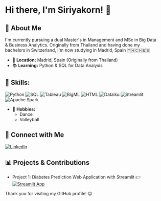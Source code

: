 # Hi there, I'm Siriyakorn! 👋

## 🌟 About Me
I'm currently pursuing a dual Master's in Management and MSc in Big Data & Business Analytics. Originally from Thailand and having done my bachelors in Switzerland, I'm now studying in Madrid, Spain 🇹🇭🇨🇭🇪🇸

- 📍 **Location:** Madrid, Spain (Originally from Thailand)
- 📚 **Learning:** Python & SQL for Data Analysis

## **💼 Skills:**
![Python](https://img.shields.io/badge/-Python-3776AB?logo=python&logoColor=white&style=for-the-badge)
![SQL](https://img.shields.io/badge/-SQL-00C7B7?logo=postgresql&logoColor=black&style=for-the-badge)
![Tableau](https://img.shields.io/badge/-Tableau-E97627?logo=tableau&logoColor=white&style=for-the-badge)
![BigML](https://img.shields.io/badge/-BigML-2C8EBB?logo=bigml&logoColor=white&style=for-the-badge) 
![HTML](https://img.shields.io/badge/-HTML-E34F26?logo=html5&logoColor=white&style=for-the-badge)
![Dataiku](https://img.shields.io/badge/-Dataiku-4B8BBE?logo=dataiku&logoColor=white&style=for-the-badge)
![Streamlit](https://img.shields.io/badge/-Streamlit-FF4B4B?logo=streamlit&logoColor=white&style=for-the-badge)
![Apache Spark](https://img.shields.io/badge/-Apache%20Spark-E25A1C?logo=apachespark&logoColor=white&style=for-the-badge)

- 🎨 **Hobbies:**
  - Dance
  - Volleyball

## 🔗 Connect with Me
[![LinkedIn](https://img.shields.io/badge/-LinkedIn-0A66C2?logo=LinkedIn&logoColor=white&style=for-the-badge)]([https://www.linkedin.com/in/siriyakorn-suepiantham/])

## 📊 Projects & Contributions
- Project 1: Diabetes Prediction Web Application with Streamlit 👉 [![Streamlit App](https://img.shields.io/badge/Streamlit-Deployed-0A1F44?logo=streamlit)](https://individualproject-siriyakorn-suepiantham.streamlit.app/)  

Thank you for visiting my GitHub profile! 😊





<!--
**gssuepian/gssuepian** is a ✨ _special_ ✨ repository because its `README.md` (this file) appears on your GitHub profile.

Here are some ideas to get you started:

- 🔭 I’m currently working on ...
- 🌱 I’m currently learning ...
- 👯 I’m looking to collaborate on ...
- 🤔 I’m looking for help with ...
- 💬 Ask me about ...
- 📫 How to reach me: ...
- 😄 Pronouns: ...
- ⚡ Fun fact: ...

Here, you'll find a collection of my projects and contributions, ranging from data analysis to web development. I'm passionate about leveraging data to drive insights and make informed decisions.

Feel free to explore my repositories and reach out if you have any questions or collaboration ideas!
-->
